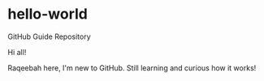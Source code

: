 # hello-world
GitHub Guide Repository

Hi all!

Raqeebah here, I'm new to GitHub. Still learning and curious how it works!
